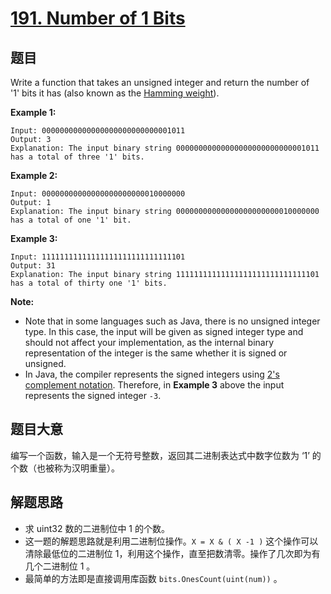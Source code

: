 # [191. Number of 1 Bits](https://leetcode-cn.com/problems/number-of-1-bits/)

## 题目

Write a function that takes an unsigned integer and return the number of '1' bits it has (also known as the [Hamming weight](http://en.wikipedia.org/wiki/Hamming_weight)).

**Example 1:**

    Input: 00000000000000000000000000001011
    Output: 3
    Explanation: The input binary string 00000000000000000000000000001011 has a total of three '1' bits.

**Example 2:**

    Input: 00000000000000000000000010000000
    Output: 1
    Explanation: The input binary string 00000000000000000000000010000000 has a total of one '1' bit.

**Example 3:**

    Input: 11111111111111111111111111111101
    Output: 31
    Explanation: The input binary string 11111111111111111111111111111101 has a total of thirty one '1' bits.

**Note:**

- Note that in some languages such as Java, there is no unsigned integer type. In this case, the input will be given as signed integer type and should not affect your implementation, as the internal binary representation of the integer is the same whether it is signed or unsigned.
- In Java, the compiler represents the signed integers using [2's complement notation](https://en.wikipedia.org/wiki/Two%27s_complement). Therefore, in **Example 3** above the input represents the signed integer `-3`.

## 题目大意

编写一个函数，输入是一个无符号整数，返回其二进制表达式中数字位数为 ‘1’ 的个数（也被称为汉明重量）。

## 解题思路

- 求 uint32 数的二进制位中 1 的个数。
- 这一题的解题思路就是利用二进制位操作。`X = X & ( X -1 )` 这个操作可以清除最低位的二进制位 1，利用这个操作，直至把数清零。操作了几次即为有几个二进制位 1 。
- 最简单的方法即是直接调用库函数 `bits.OnesCount(uint(num))` 。
